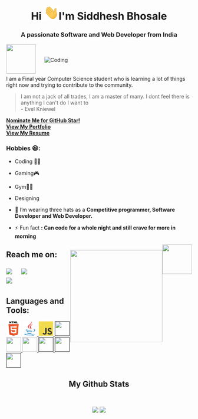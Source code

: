 <h1 align="center">Hi <img src="https://github.com/ABSphreak/ABSphreak/blob/afe6a249b2eba8b97c19bfcb4ea586cc2545033c/gifs/Hi.gif" height="40px" width="40px">I'm Siddhesh Bhosale</h1>
<p>
<h3 align="center">A passionate Software and Web Developer from India</h3>
<img src="https://octodex.github.com/images/daftpunktocat-guy.gif" height="80px" width="80px" align="left">

</p>

<br>
<br>

<img align="right" alt="Coding" width="400" src="https://github.com/Ayushparikh-code/Ayushparikh-code/blob/main/coding-freak%20(1).gif">
<br>
<br>
<br>
I am a Final year Computer Science student who is learning a lot of things right now and trying to contribute to the community.

> I am not a jack of all trades, I am a master of many. I dont feel  there is anything I can't do I want to <br>- Evel Kniewel
 
[**Nominate Me for GitHub Star!**](https://stars.github.com/nominate/)
<br>
[**View My Portfolio**](https://siddhesh-coder.github.io/SiddheshsPortfolio.github.io/)
<br>
[**View My Resume**](https://drive.google.com/file/d/1Qi_jHfiAoOKkZaoRf-eG-VnQ9q38SqM9/view?usp=sharing)

### Hobbies 😆:

- Coding 👨‍💻
- Gaming🎮
- Gym🏋️‍♀️
- Designing 

- 🌱 I’m wearing three hats as a **Competitive programmer, Software Developer and Web Developer.**

- ⚡ Fun fact **: Can code for a whole night and still crave for more in morning**

 <img src="https://octodex.github.com/images/daftpunktocat-thomas.gif" height="80px" width="80px" align="right">


<h2 align="left">Reach me on:
<img align="right" width="250px" height="250px" src="https://octocat-generator-assets.githubusercontent.com/my-octocat-1608216254364.png">
<p align="left">
  

<a href="mailto:bhosalesiddhesh2000.gmail.com?subject=Hello%20Siddhesh,%20From%20Github"><img src="https://img.shields.io/badge/gmail-%23D14836.svg?&style=for-the-badge&logo=gmail&logoColor=white"></a>&nbsp;&nbsp;&nbsp;&nbsp; 
<a href="https://www.linkedin.com/in/siddhesh-bhosale-99260a1b3/"><img src="https://img.shields.io/badge/siddhesh-bhosale-%230077B5.svg?&style=for-the-badge&logo=linkedin&logoColor=white"></a>  
<a href="https://medium.com/@bhosalesiddhesh2000"><img src="https://img.shields.io/badge/@Bhosalesiddhesh-%2312100E.svg?&style=for-the-badge&logo=medium&logoColor=white"></a>


</p>

<h2 align="left">Languages and Tools:</h2>
<p align="left"> <img src="https://raw.githubusercontent.com/devicons/devicon/master/icons/html5/html5-original-wordmark.svg" alt="html5" width="40" height="40"/> </a> <a href="https://www.java.com" target="_blank"> <img src="https://raw.githubusercontent.com/devicons/devicon/master/icons/java/java-original.svg" alt="java" width="40" height="40"/> </a> <a href="https://developer.mozilla.org/en-US/docs/Web/JavaScript" target="_blank"> <img src="https://raw.githubusercontent.com/devicons/devicon/master/icons/javascript/javascript-original.svg" alt="javascript" width="40" height="40"/> </a>
<a href="" target="_blank"> <img src="https://www.vectorlogo.zone/logos/w3_css/w3_css-official.svg" width="40" height="40"/> </a>
<a href="https://visualstudio.microsoft.com/" target="_blank"> <img src="https://www.vectorlogo.zone/logos/visualstudio_code/visualstudio_code-icon.svg" width="40" height="40"/> </a>
<a href="https://www.jetbrains.com/idea/download/#section=windows" target="_blank"> <img src="https://www.vectorlogo.zone/logos/jetbrains/jetbrains-icon.svg" width="40" height="40"/> </a>
<a href="" target="_blank"> <img src="https://www.vectorlogo.zone/logos/linux/linux-icon.svg" width="40" height="40"/> </a>
<a href="" target="_blank"> <img src="https://www.vectorlogo.zone/logos/mysql/mysql-official.svg" width="40" height="40"/> </a>
<a href="" target="_blank"> <img src="https://upload.wikimedia.org/wikipedia/commons/thumb/b/b2/Repl.it_logo.svg/640px-Repl.it_logo.svg.png" width="40" height="40"/> </a>
</p>

<h2 align="center">
    My Github Stats
  </h2>
   
  <br>
  <p align = "center">
   <img  src = "https://github-readme-stats.vercel.app/api?username=siddhesh-coder&show_icons=true&theme=radical&line_height=27">
   <img  src="https://github-readme-streak-stats.herokuapp.com/?user=siddhesh-coder&show_icons=true&locale=en&layout=compact&theme=radical&line_height=0" />
  </p>
